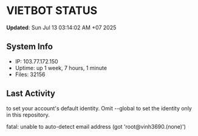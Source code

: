 # VIETBOT STATUS
**Updated**: Sun Jul 13 03:14:02 AM +07 2025

## System Info
- IP: 103.77.172.150
- Uptime: up 1 week, 7 hours, 1 minute
- Files: 32156

## Last Activity

to set your account's default identity.
Omit --global to set the identity only in this repository.

fatal: unable to auto-detect email address (got 'root@vinh3690.(none)')

